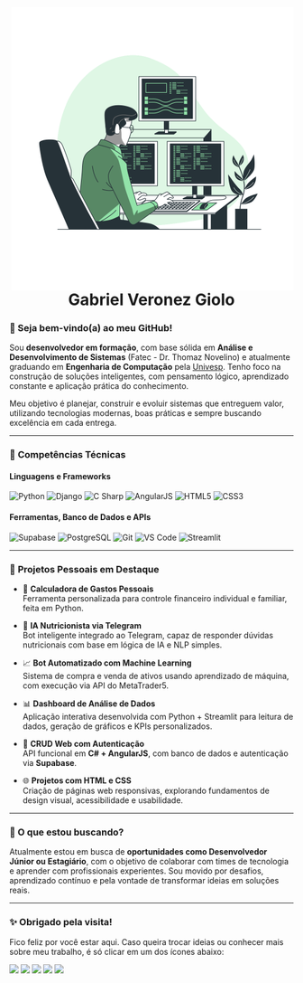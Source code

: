 <img align="right" width="500em" src="https://github.com/gveronezg/gveronezg/raw/main/Programming-bro.svg" alt="gveronezg"/>

<h1 align="center">Gabriel Veronez Giolo</h1>

### 👋 Seja bem-vindo(a) ao meu GitHub!

Sou **desenvolvedor em formação**, com base sólida em **Análise e Desenvolvimento de Sistemas** (Fatec - Dr. Thomaz Novelino) e atualmente graduando em **Engenharia de Computação** pela [Univesp](https://univesp.br/). Tenho foco na construção de soluções inteligentes, com pensamento lógico, aprendizado constante e aplicação prática do conhecimento.

Meu objetivo é planejar, construir e evoluir sistemas que entreguem valor, utilizando tecnologias modernas, boas práticas e sempre buscando excelência em cada entrega.

---

### 🧠 **Competências Técnicas**

#### Linguagens e Frameworks  
![Python](https://img.shields.io/badge/Python-3776AB?style=for-the-badge&logo=python&logoColor=white)
![Django](https://img.shields.io/badge/Django-092E20?style=for-the-badge&logo=django&logoColor=white)
![C Sharp](https://img.shields.io/badge/C%23-239120?style=for-the-badge&logo=c-sharp&logoColor=white)
![AngularJS](https://img.shields.io/badge/AngularJS-E23237?style=for-the-badge&logo=angularjs&logoColor=white)
![HTML5](https://img.shields.io/badge/HTML5-E34F26?style=for-the-badge&logo=html5&logoColor=white)
![CSS3](https://img.shields.io/badge/CSS3-1572B6?style=for-the-badge&logo=css3&logoColor=white)

#### Ferramentas, Banco de Dados e APIs  
![Supabase](https://img.shields.io/badge/Supabase-3ECF8E?style=for-the-badge&logo=supabase&logoColor=white)
![PostgreSQL](https://img.shields.io/badge/PostgreSQL-336791?style=for-the-badge&logo=postgresql&logoColor=white)
![Git](https://img.shields.io/badge/Git-F05032?style=for-the-badge&logo=git&logoColor=white)
![VS Code](https://img.shields.io/badge/VS%20Code-007ACC?style=for-the-badge&logo=visual-studio-code&logoColor=white)
![Streamlit](https://img.shields.io/badge/Streamlit-FF4B4B?style=for-the-badge&logo=streamlit&logoColor=white)

---

### 🚀 **Projetos Pessoais em Destaque**

- 🧮 **Calculadora de Gastos Pessoais**  
  Ferramenta personalizada para controle financeiro individual e familiar, feita em Python.

- 🤖 **IA Nutricionista via Telegram**  
  Bot inteligente integrado ao Telegram, capaz de responder dúvidas nutricionais com base em lógica de IA e NLP simples.

- 📈 **Bot Automatizado com Machine Learning**  
  Sistema de compra e venda de ativos usando aprendizado de máquina, com execução via API do MetaTrader5.

- 📊 **Dashboard de Análise de Dados**  
  Aplicação interativa desenvolvida com Python + Streamlit para leitura de dados, geração de gráficos e KPIs personalizados.

- 🔐 **CRUD Web com Autenticação**  
  API funcional em **C# + AngularJS**, com banco de dados e autenticação via **Supabase**.

- 🌐 **Projetos com HTML e CSS**  
  Criação de páginas web responsivas, explorando fundamentos de design visual, acessibilidade e usabilidade.

---

### 🧭 O que estou buscando?

Atualmente estou em busca de **oportunidades como Desenvolvedor Júnior ou Estagiário**, com o objetivo de colaborar com times de tecnologia e aprender com profissionais experientes. Sou movido por desafios, aprendizado contínuo e pela vontade de transformar ideias em soluções reais.

---

### ✨ Obrigado pela visita!

Fico feliz por você estar aqui. Caso queira trocar ideias ou conhecer mais sobre meu trabalho, é só clicar em um dos ícones abaixo:

[<img width="50em" src="https://cdn-icons-png.flaticon.com/512/145/145807.png">](https://www.linkedin.com/in/gabriel-veronez-giolo-70a348193/)
[<img width="50em" src="https://cdn-icons-png.flaticon.com/512/3955/3955024.png">](https://www.instagram.com/gveronezg/)
[<img width="50em" src="https://cdn-icons-png.flaticon.com/512/5968/5968764.png">](https://www.facebook.com/gabrielveronezgiolo)
[<img width="50em" src="https://cdn-icons-png.flaticon.com/512/3670/3670051.png">](https://wa.me/16991941010?text=Olá%20Gabriel%20encontrei%20seu%20perfil%20no%20GitHub.)
[<img width="50em" src="https://cdn-icons-png.flaticon.com/512/2111/2111646.png">](https://t.me/gveronezg)

